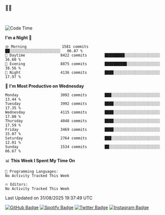 ### 🤙🍺

<!-- <a href="https://github-readme-stats.vercel.app/api?username=hzak2xx&count_private=true&show_icons=true&theme=dracula">
  <img align="center" src="https://github-readme-stats.vercel.app/api?username=hzak2xx&count_private=true&show_icons=true&theme=dracula" />
</a>
</br> -->
</br>

<!--START_SECTION:waka-->
![Code Time](http://img.shields.io/badge/Code%20Time-4%2C209%20hrs%2040%20mins-blue)

**I'm a Night 🦉** 

```text
🌞 Morning                1581 commits        ██░░░░░░░░░░░░░░░░░░░░░░░   06.87 % 
🌆 Daytime                8422 commits        █████████░░░░░░░░░░░░░░░░   36.60 % 
🌃 Evening                8875 commits        ██████████░░░░░░░░░░░░░░░   38.56 % 
🌙 Night                  4136 commits        ████░░░░░░░░░░░░░░░░░░░░░   17.97 % 
```
📅 **I'm Most Productive on Wednesday** 

```text
Monday                   3092 commits        ███░░░░░░░░░░░░░░░░░░░░░░   13.44 % 
Tuesday                  3992 commits        ████░░░░░░░░░░░░░░░░░░░░░   17.35 % 
Wednesday                4115 commits        ████░░░░░░░░░░░░░░░░░░░░░   17.88 % 
Thursday                 4048 commits        ████░░░░░░░░░░░░░░░░░░░░░   17.59 % 
Friday                   3469 commits        ████░░░░░░░░░░░░░░░░░░░░░   15.07 % 
Saturday                 2764 commits        ███░░░░░░░░░░░░░░░░░░░░░░   12.01 % 
Sunday                   1534 commits        ██░░░░░░░░░░░░░░░░░░░░░░░   06.67 % 
```


📊 **This Week I Spent My Time On** 

```text
💬 Programming Languages: 
No Activity Tracked This Week

🔥 Editors: 
No Activity Tracked This Week
```


 Last Updated on 31/08/2025 19:37:49 UTC
<!--END_SECTION:waka-->

[![GitHub Badge](https://img.shields.io/badge/GitHub-100000?style=for-the-badge&logo=github&logoColor=white)](https://github.com/hzak2xx)
[![Spotify Badge](https://img.shields.io/badge/Spotify-1ED760?&style=for-the-badge&logo=spotify&logoColor=white)](https://open.spotify.com/user/uf90s6sbbh75a1mt44clkhkvf)
[![Twitter Badge](https://img.shields.io/badge/Twitter-1DA1F2?style=for-the-badge&logo=twitter&logoColor=white)](https://twitter.com/hzak2xx)
[![Instagram Badge](https://img.shields.io/badge/Instagram-E4405F?style=for-the-badge&logo=instagram&logoColor=white)](https://www.instagram.com/hzak2xx/)
